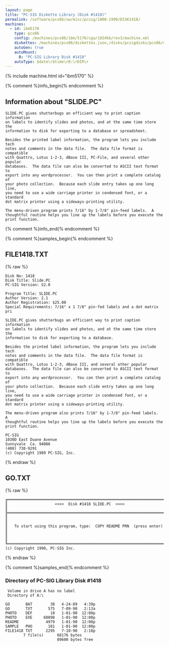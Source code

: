 ```yaml
---
layout: page
title: "PC-SIG Diskette Library (Disk #1418)"
permalink: /software/pcx86/sw/misc/pcsig/1000-1999/DISK1418/
machines:
  - id: ibm5170
    type: pcx86
    config: /machines/pcx86/ibm/5170/cga/1024kb/rev3/machine.xml
    diskettes: /machines/pcx86/diskettes.json,/disks/pcsigdisks/pcx86/diskettes.json
    autoGen: true
    autoMount:
      B: "PC-SIG Library Disk #1418"
    autoType: $date\r$time\rB:\rDIR\r
---
```


{% include machine.html id="ibm5170" %}

{% comment %}info_begin{% endcomment %}

## Information about "SLIDE.PC"

    SLIDE.PC gives shutterbugs an efficient way to print caption information
    on labels to identify slides and photos, and at the same time store the
    information to disk for exporting to a database or spreadsheet.
    
    Besides the printed label information, the program lets you include tech
    notes and comments in the data file.  The data file format is compatible
    with Quattro, Lotus 1-2-3, dBase III, PC-File, and several other popular
    databases.  The data file can also be converted to ASCII text format to
    export into any wordprocessor.  You can then print a complete catalog of
    your photo collection.  Because each slide entry takes up one long line,
    you need to use a wide carriage printer in condensed font, or a standard
    dot matrix printer using a sideways-printing utility.
    
    The menu-driven program prints 7/16" by 1-7/8" pin-feed labels.  A
    thoughtful routine helps you line up the labels before you execute the
    print function.
{% comment %}info_end{% endcomment %}

{% comment %}samples_begin{% endcomment %}

## FILE1418.TXT

{% raw %}
```
Disk No: 1418                                                           
Disk Title: Slide.PC                                                    
PC-SIG Version: S2.0                                                    
                                                                        
Program Title: SLIDE.PC                                                 
Author Version: 2.1                                                     
Author Registration: $25.00                                             
Special Requirements: 7/16" x 1 7/8" pin-fed labels and a dot matrix pri
                                                                        
SLIDE.PC gives shutterbugs an efficient way to print caption information
on labels to identify slides and photos, and at the same time store the 
information to disk for exporting to a database.                        
                                                                        
Besides the printed label information, the program lets you include tech
notes and comments in the data file.  The data file format is compatible
with Quattro, Lotus 1-2-3, dBase III, and several other popular         
databases.  The data file can also be converted to ASCII text format to 
export into any wordprocessor.  You can then print a complete catalog of
your photo collection.  Because each slide entry takes up one long line,
you need to use a wide carriage printer in condensed font, or a standard
dot matrix printer using a sideways-printing utility.                   
                                                                        
The menu-driven program also prints 7/16" by 1-7/8" pin-feed labels.  A 
thoughtful routine helps you line up the labels before you execute the  
print function.                                                         
                                                                        
PC-SIG                                                                  
1030D East Duane Avenue                                                 
Sunnyvale  Ca. 94086                                                    
(408) 730-9291                                                          
(c) Copyright 1989 PC-SIG, Inc.                                         
```
{% endraw %}

## GO.TXT

{% raw %}
```
╔═════════════════════════════════════════════════════════════════════════╗
║                     <<<<  Disk #1418 SLIDE.PC  >>>>                     ║
╠═════════════════════════════════════════════════════════════════════════╣
║                                                                         ║
║   To start using this program, type:  COPY README PRN  (press enter)    ║
║                                                                         ║
╚═════════════════════════════════════════════════════════════════════════╝
(c) Copyright 1990, PC-SIG Inc.
```
{% endraw %}

{% comment %}samples_end{% endcomment %}

### Directory of PC-SIG Library Disk #1418

     Volume in drive A has no label
     Directory of A:\

    GO       BAT        38   4-24-89   4:39p
    GO       TXT       575   7-09-90   2:13a
    PHOTO    DEF        10   1-01-90  12:00p
    PHOTO    EXE     60098   1-01-90  12:00p
    README            4979   1-01-90  12:00p
    SAMPLE   PHO       181   1-01-90  12:00p
    FILE1418 TXT      2295   7-10-90   2:10p
            7 file(s)      68176 bytes
                           89600 bytes free
